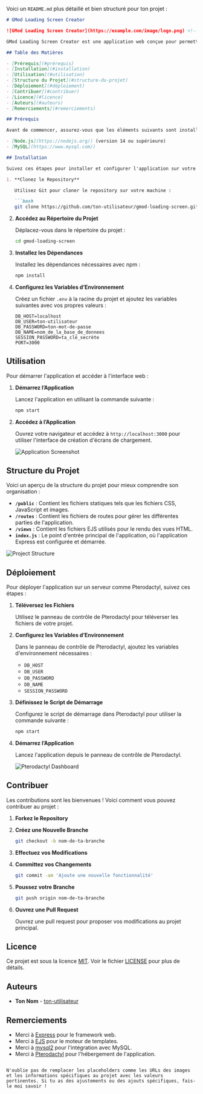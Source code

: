 Voici un `README.md` plus détaillé et bien structuré pour ton projet :

```markdown
# GMod Loading Screen Creator

![GMod Loading Screen Creator](https://example.com/image/logo.png) <!-- Remplace par l'URL de ton logo ou image de couverture -->

GMod Loading Screen Creator est une application web conçue pour permettre aux utilisateurs de créer facilement des écrans de chargement personnalisés pour Garry's Mod. Ce projet utilise Node.js, Express, EJS pour le rendu des vues, et MySQL pour la gestion des données.

## Table des Matières

- [Prérequis](#prérequis)
- [Installation](#installation)
- [Utilisation](#utilisation)
- [Structure du Projet](#structure-du-projet)
- [Déploiement](#déploiement)
- [Contribuer](#contribuer)
- [Licence](#licence)
- [Auteurs](#auteurs)
- [Remerciements](#remerciements)

## Prérequis

Avant de commencer, assurez-vous que les éléments suivants sont installés sur votre machine :

- [Node.js](https://nodejs.org/) (version 14 ou supérieure)
- [MySQL](https://www.mysql.com/)

## Installation

Suivez ces étapes pour installer et configurer l'application sur votre machine locale :

1. **Clonez le Repository**

   Utilisez Git pour cloner le repository sur votre machine :

   ```bash
   git clone https://github.com/ton-utilisateur/gmod-loading-screen.git
   ```

2. **Accédez au Répertoire du Projet**

   Déplacez-vous dans le répertoire du projet :

   ```bash
   cd gmod-loading-screen
   ```

3. **Installez les Dépendances**

   Installez les dépendances nécessaires avec npm :

   ```bash
   npm install
   ```

4. **Configurez les Variables d’Environnement**

   Créez un fichier `.env` à la racine du projet et ajoutez les variables suivantes avec vos propres valeurs :

   ```env
   DB_HOST=localhost
   DB_USER=ton-utilisateur
   DB_PASSWORD=ton-mot-de-passe
   DB_NAME=nom_de_la_base_de_donnees
   SESSION_PASSWORD=ta_clé_secrète
   PORT=3000
   ```

## Utilisation

Pour démarrer l'application et accéder à l'interface web :

1. **Démarrez l’Application**

   Lancez l'application en utilisant la commande suivante :

   ```bash
   npm start
   ```

2. **Accédez à l’Application**

   Ouvrez votre navigateur et accédez à `http://localhost:3000` pour utiliser l'interface de création d'écrans de chargement.

   ![Application Screenshot](https://example.com/image/screenshot.png) <!-- Remplace par l'URL de la capture d'écran de ton application -->

## Structure du Projet

Voici un aperçu de la structure du projet pour mieux comprendre son organisation :

- **`/public`** : Contient les fichiers statiques tels que les fichiers CSS, JavaScript et images.
- **`/routes`** : Contient les fichiers de routes pour gérer les différentes parties de l'application.
- **`/views`** : Contient les fichiers EJS utilisés pour le rendu des vues HTML.
- **`index.js`** : Le point d'entrée principal de l'application, où l'application Express est configurée et démarrée.

![Project Structure](https://example.com/image/project-structure.png) <!-- Remplace par l'URL d'une image montrant la structure du projet -->

## Déploiement

Pour déployer l'application sur un serveur comme Pterodactyl, suivez ces étapes :

1. **Téléversez les Fichiers**

   Utilisez le panneau de contrôle de Pterodactyl pour téléverser les fichiers de votre projet.

2. **Configurez les Variables d’Environnement**

   Dans le panneau de contrôle de Pterodactyl, ajoutez les variables d'environnement nécessaires :

   - `DB_HOST`
   - `DB_USER`
   - `DB_PASSWORD`
   - `DB_NAME`
   - `SESSION_PASSWORD`

3. **Définissez le Script de Démarrage**

   Configurez le script de démarrage dans Pterodactyl pour utiliser la commande suivante :

   ```bash
   npm start
   ```

4. **Démarrez l’Application**

   Lancez l'application depuis le panneau de contrôle de Pterodactyl.

   ![Pterodactyl Dashboard](https://example.com/image/pterodactyl-dashboard.png) <!-- Remplace par l'URL d'une capture d'écran du tableau de bord Pterodactyl -->

## Contribuer

Les contributions sont les bienvenues ! Voici comment vous pouvez contribuer au projet :

1. **Forkez le Repository**

2. **Créez une Nouvelle Branche**

   ```bash
   git checkout -b nom-de-ta-branche
   ```

3. **Effectuez vos Modifications**

4. **Committez vos Changements**

   ```bash
   git commit -am 'Ajoute une nouvelle fonctionnalité'
   ```

5. **Poussez votre Branche**

   ```bash
   git push origin nom-de-ta-branche
   ```

6. **Ouvrez une Pull Request**

   Ouvrez une pull request pour proposer vos modifications au projet principal.

## Licence

Ce projet est sous la licence [MIT](LICENSE). Voir le fichier [LICENSE](LICENSE) pour plus de détails.

## Auteurs

- **Ton Nom** - [ton-utilisateur](https://github.com/ton-utilisateur)

## Remerciements

- Merci à [Express](https://expressjs.com/) pour le framework web.
- Merci à [EJS](https://www.npmjs.com/package/ejs) pour le moteur de templates.
- Merci à [mysql2](https://www.npmjs.com/package/mysql2) pour l'intégration avec MySQL.
- Merci à [Pterodactyl](https://pterodactyl.io/) pour l'hébergement de l'application.
```

N'oublie pas de remplacer les placeholders comme les URLs des images et les informations spécifiques au projet avec les valeurs pertinentes. Si tu as des ajustements ou des ajouts spécifiques, fais-le moi savoir !
